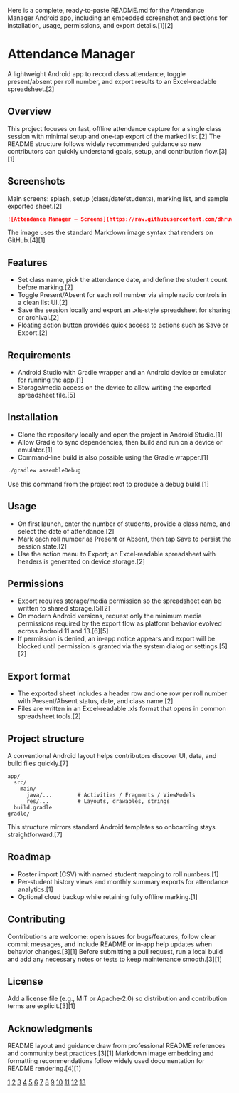 Here is a complete, ready‑to‑paste README.md for the Attendance Manager Android app, including an embedded screenshot and sections for installation, usage, permissions, and export details.[1][2]

# Attendance Manager

A lightweight Android app to record class attendance, toggle present/absent per roll number, and export results to an Excel‑readable spreadsheet.[2]

## Overview
This project focuses on fast, offline attendance capture for a single class session with minimal setup and one‑tap export of the marked list.[2]
The README structure follows widely recommended guidance so new contributors can quickly understand goals, setup, and contribution flow.[3][1]

## Screenshots
Main screens: splash, setup (class/date/students), marking list, and sample exported sheet.[2]

```md
![Attendance Manager – Screens](https://raw.githubusercontent.com/dhruv-lakhe/attendancesheetgeneratorapp/refs/heads/master/screens.png)
```

The image uses the standard Markdown image syntax that renders on GitHub.[4][1]

## Features
- Set class name, pick the attendance date, and define the student count before marking.[2]
- Toggle Present/Absent for each roll number via simple radio controls in a clean list UI.[2]
- Save the session locally and export an .xls‑style spreadsheet for sharing or archival.[2]
- Floating action button provides quick access to actions such as Save or Export.[2]

## Requirements
- Android Studio with Gradle wrapper and an Android device or emulator for running the app.[1]
- Storage/media access on the device to allow writing the exported spreadsheet file.[5]

## Installation
- Clone the repository locally and open the project in Android Studio.[1]
- Allow Gradle to sync dependencies, then build and run on a device or emulator.[1]
- Command‑line build is also possible using the Gradle wrapper.[1]

```bash
./gradlew assembleDebug
```

Use this command from the project root to produce a debug build.[1]

## Usage
- On first launch, enter the number of students, provide a class name, and select the date of attendance.[2]
- Mark each roll number as Present or Absent, then tap Save to persist the session state.[2]
- Use the action menu to Export; an Excel‑readable spreadsheet with headers is generated on device storage.[2]

## Permissions
- Export requires storage/media permission so the spreadsheet can be written to shared storage.[5][2]
- On modern Android versions, request only the minimum media permissions required by the export flow as platform behavior evolved across Android 11 and 13.[6][5]
- If permission is denied, an in‑app notice appears and export will be blocked until permission is granted via the system dialog or settings.[5][2]

## Export format
- The exported sheet includes a header row and one row per roll number with Present/Absent status, date, and class name.[2]
- Files are written in an Excel‑readable .xls format that opens in common spreadsheet tools.[2]

## Project structure
A conventional Android layout helps contributors discover UI, data, and build files quickly.[7]

```
app/
  src/
    main/
      java/...        # Activities / Fragments / ViewModels
      res/...         # Layouts, drawables, strings
  build.gradle
gradle/
```

This structure mirrors standard Android templates so onboarding stays straightforward.[7]

## Roadmap
- Roster import (CSV) with named student mapping to roll numbers.[1]
- Per‑student history views and monthly summary exports for attendance analytics.[1]
- Optional cloud backup while retaining fully offline marking.[1]

## Contributing
Contributions are welcome: open issues for bugs/features, follow clear commit messages, and include README or in‑app help updates when behavior changes.[3][1]
Before submitting a pull request, run a local build and add any necessary notes or tests to keep maintenance smooth.[3][1]

## License
Add a license file (e.g., MIT or Apache‑2.0) so distribution and contribution terms are explicit.[3][1]

## Acknowledgments
README layout and guidance draw from professional README references and community best practices.[3][1]
Markdown image embedding and formatting recommendations follow widely used documentation for README rendering.[4][1]

[1](https://coding-boot-camp.github.io/full-stack/github/professional-readme-guide/)
[2](https://raw.githubusercontent.com/dhruv-lakhe/attendancesheetgeneratorapp/refs/heads/master/screens.png)
[3](https://www.makeareadme.com)
[4](https://www.digitalocean.com/community/tutorials/markdown-markdown-images)
[5](https://developer.android.com/about/versions/11/privacy/storage)
[6](https://sentry.io/answers/storage-permissions-in-android-13/)
[7](https://github.com/blocoio/android-template/blob/master/README.md)
[8](https://www.freecodecamp.org/news/how-to-write-a-good-readme-file/)
[9](https://github.com/banesullivan/README)
[10](https://www.reddit.com/r/learnprogramming/comments/vxfku6/how_to_write_a_readme/)
[11](https://readme.so)
[12](https://www.youtube.com/watch?v=rCt9DatF63I)
[13](https://josuedla.github.io/readme-creator/)
